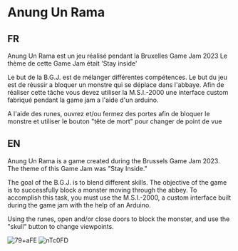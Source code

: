 # Anung Un Rama
## FR
Anung Un Rama est un jeu réalisé pendant la Bruxelles Game Jam 2023
Le thème de cette Game Jam était 'Stay inside'

Le but de la B.G.J. est de mélanger différentes compétences.
Le but du jeu est de réussir a bloquer un monstre qui se déplace dans l'abbaye.
Afin de réaliser cette tâche vous devez utiliser la M.S.I.-2000 une interface custom fabriqué pendant la game jam a l'aide d'un arduino.

A l'aide des runes, ouvrez et/ou fermez des portes afin de bloquer le monstre et utiliser le bouton "tête de mort" pour changer de point de vue


## EN
Anung Un Rama is a game created during the Brussels Game Jam 2023. The theme of this Game Jam was "Stay Inside."

The goal of the B.G.J. is to blend different skills. The objective of the game is to successfully block a monster moving through the abbey.
To accomplish this task, you must use the M.S.I.-2000, a custom interface built during the game jam with the help of an Arduino.

Using the runes, open and/or close doors to block the monster, and use the "skull" button to change viewpoints.

![79+aFE](https://github.com/user-attachments/assets/c89d67d0-10e6-40f5-b7d2-a9d11a33f831)
![nTc0FD](https://github.com/user-attachments/assets/e6e5209e-78da-4a3a-a723-e9b0e758ed26)
